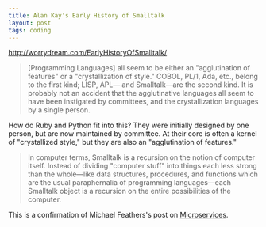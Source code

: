 ```yaml
---
title: Alan Kay's Early History of Smalltalk
layout: post
tags: coding
---
```


http://worrydream.com/EarlyHistoryOfSmalltalk/

> [Programming Languages] all seem to be either an "agglutination of
> features" or a "crystallization of style." COBOL, PL/1, Ada, etc.,
> belong to the first kind; LISP, APL— and Smalltalk—are the second
> kind. It is probably not an accident that the agglutinative languages
> all seem to have been instigated by committees, and the
> crystallization languages by a single person.

How do Ruby and Python fit into this? They were initially designed by
one person, but are now maintained by committee. At their core is
often a kernel of "crystallized style," but they are also an
"agglutination of features."

> In computer terms, Smalltalk is a recursion on the notion of
> computer itself. Instead of dividing "computer stuff" into things
> each less strong than the whole—like data structures, procedures,
> and functions which are the usual paraphernalia of programming
> languages—each Smalltalk object is a recursion on the entire
> possibilities of the computer.

This is a confirmation of Michael Feathers's post on
[Microservices](https://michaelfeathers.silvrback.com/microservices-and-the-failure-of-encapsulaton).
